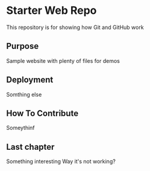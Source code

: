 # Starter Web Repo

This repository is for showing how Git and GitHub work

## Purpose

Sample website with plenty of files for demos

## Deployment
Somthing else

## How To Contribute

Someythinf

## Last chapter

Something interesting
Way it's not working?